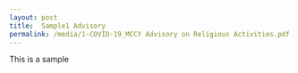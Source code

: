 ```yaml
---
layout: post
title:  Sample1 Advisory
permalink: /media/1-COVID-19_MCCY Advisory on Religious Activities.pdf
---
```

This is a sample

